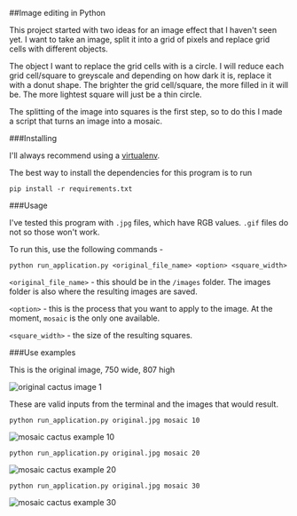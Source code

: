 ##Image editing in Python

This project started with two ideas for an image effect that I haven't seen yet. I want to take an image, split it into a grid of pixels and replace grid cells with different objects.

The object I want to replace the grid cells with is a circle. I will reduce each grid cell/square to greyscale and depending on how dark it is, replace it with a donut shape. The brighter the grid cell/square, the more filled in it will be. The more lightest square will just be a thin circle.

The splitting of the image into squares is the first step, so to do this I made a script that turns an image into a mosaic.

###Installing

I'll always recommend using a [virtualenv](http://docs.python-guide.org/en/latest/dev/virtualenvs/). 

The best way to install the dependencies for this program is to run
	
	pip install -r requirements.txt

###Usage

I've tested this program with ```.jpg``` files, which have RGB values. ```.gif``` files do not so those won't work.

To run this, use the following commands -

	python run_application.py <original_file_name> <option> <square_width>

```<original_file_name>``` - this should be in the ```/images``` folder. The images folder is also where the resulting images are saved.

```<option>``` - this is the process that you want to apply to the image. At the moment, ```mosaic``` is the only one available.

```<square_width>``` - the size of the resulting squares.

###Use examples

This is the original image, 750 wide, 807 high

![original cactus image 1](images/original.jpg)

These are valid inputs from the terminal and the images that would result.

	python run_application.py original.jpg mosaic 10

![mosaic cactus example 10](images/mosaic_10_original.jpg)

	python run_application.py original.jpg mosaic 20

![mosaic cactus example 20](images/mosaic_20_original.jpg)

	python run_application.py original.jpg mosaic 30

![mosaic cactus example 30](images/mosaic_30_original.jpg)